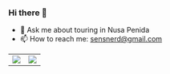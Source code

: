 ### Hi there 👋

<!--
**greveill/greveill** is a ✨ _special_ ✨ repository because its `README.md` (this file) appears on your GitHub profile.

Here are some ideas to get you started:
-->
- 💬 Ask me about touring in Nusa Penida
- 📫 How to reach me: sensnerd@gmail.com

<table>
  <tr>
    <td>
      <img src="https://github-readme-stats.vercel.app/api?username=peakkey&theme=nightowl&show_icons=true&border_radius=8&count_private=true&hide=stars&border_color=5D4092&custom_title=Stats">
    </td>
    <td>
      <img src="https://github-readme-stats.vercel.app/api/top-langs/?username=peakkey&count_private=truel&theme=nightowl&border_color=5D4092&custom_title=Languages&layout=compact&border_radius=8">
    </td>
  </tr>
</table>
